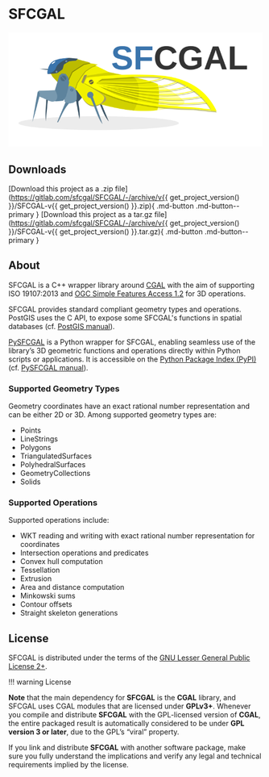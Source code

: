 # SFCGAL

![logo SFCGAL](assets/img/logo.svg)

## Downloads

<!-- markdownlint-disable MD034 -->
[Download this project as a .zip file](https://gitlab.com/sfcgal/SFCGAL/-/archive/v{{ get_project_version() }}/SFCGAL-v{{ get_project_version() }}.zip){ .md-button .md-button--primary }
[Download this project as a tar.gz file](https://gitlab.com/sfcgal/SFCGAL/-/archive/v{{ get_project_version() }}/SFCGAL-v{{ get_project_version() }}.tar.gz){ .md-button .md-button--primary }
<!-- markdownlint-enable MD034 -->

## About

SFCGAL is a C++ wrapper library around [CGAL](http://www.cgal.org) with the aim of supporting ISO 19107:2013 and [OGC Simple Features Access 1.2](https://www.ogc.org/publications/standard/sfa/) for 3D operations.

SFCGAL provides standard compliant geometry types and operations. PostGIS uses the C API, to expose some SFCGAL's functions in spatial databases (cf. [PostGIS manual](https://postgis.net/docs/reference_sfcgal.html)).

[PySFCGAL](https://sfcgal.gitlab.io/pysfcgal) is a Python wrapper for SFCGAL, enabling seamless use of the library’s 3D geometric functions and operations directly within Python scripts or applications. It is accessible on the [Python Package Index (PyPI)](https://pypi.org/project/PySFCGAL/) (cf. [PySFCGAL manual](https://sfcgal.gitlab.io/pysfcgal)).

### Supported Geometry Types

Geometry coordinates have an exact rational number representation and can be either 2D or 3D. Among supported geometry types are:

- Points
- LineStrings
- Polygons
- TriangulatedSurfaces
- PolyhedralSurfaces
- GeometryCollections
- Solids

### Supported Operations

Supported operations include:

- WKT reading and writing with exact rational number representation for coordinates
- Intersection operations and predicates
- Convex hull computation
- Tessellation
- Extrusion
- Area and distance computation
- Minkowski sums
- Contour offsets
- Straight skeleton generations

## License

SFCGAL is distributed under the terms of the [GNU Lesser General Public License 2+](http://www.gnu.org/licenses/old-licenses/lgpl-2.0.html).

!!! warning License

**Note** that the main dependency for **SFCGAL** is the **CGAL** library, and SFCGAL uses CGAL modules that are licensed under **GPLv3+**. Whenever you compile and distribute **SFCGAL** with the GPL-licensed version of **CGAL**, the entire packaged result is automatically considered to be under **GPL version 3 or later**, due to the GPL’s “viral” property.

If you link and distribute **SFCGAL** with another software package, make sure you fully understand the implications and verify any legal and technical requirements implied by the license.
